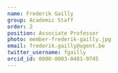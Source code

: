 ```yaml
---
name: Frederik Gailly
group: Academic Staff
order: 2
position: Associate Professor
photo: member-frederik-gailly.jpg
email: frederik.gailly@ugent.be
twitter_username: fgailly
orcid_id: 0000-0003-0481-9745
---
```

